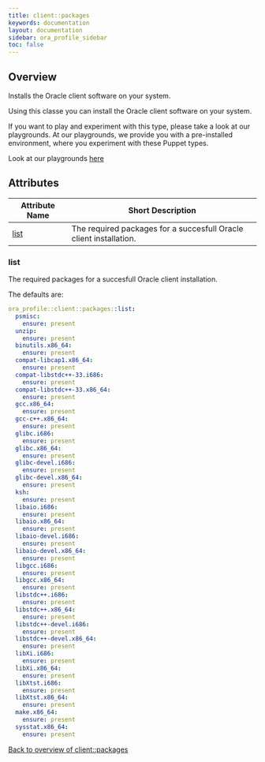 ```yaml
---
title: client::packages
keywords: documentation
layout: documentation
sidebar: ora_profile_sidebar
toc: false
---
```

## Overview

Installs the Oracle client software on your system.

Using this classe you can install the Oracle client software on your system.




If you want to play and experiment with this type, please take a look at our playgrounds. At our playgrounds, 
we provide you with a pre-installed environment, where you experiment with these Puppet types.

Look at our playgrounds [here](/playgrounds#oracle)

## Attributes



Attribute Name                 | Short Description                                                  |
------------------------------ | ------------------------------------------------------------------ |
[list](#client::packages_list) | The required packages for a succesfull Oracle client installation. |




### list<a name='client::packages_list'>

The required packages for a succesfull Oracle client installation.

The defaults are:

```yaml
ora_profile::client::packages::list:
  psmisc:
    ensure: present
  unzip:
    ensure: present
  binutils.x86_64:
    ensure: present
  compat-libcap1.x86_64:
    ensure: present
  compat-libstdc++-33.i686:
    ensure: present
  compat-libstdc++-33.x86_64:
    ensure: present
  gcc.x86_64:
    ensure: present
  gcc-c++.x86_64:
    ensure: present
  glibc.i686:
    ensure: present
  glibc.x86_64:
    ensure: present
  glibc-devel.i686:
    ensure: present
  glibc-devel.x86_64:
    ensure: present
  ksh:
    ensure: present
  libaio.i686:
    ensure: present
  libaio.x86_64:
    ensure: present
  libaio-devel.i686:
    ensure: present
  libaio-devel.x86_64:
    ensure: present
  libgcc.i686:
    ensure: present
  libgcc.x86_64:
    ensure: present
  libstdc++.i686:
    ensure: present
  libstdc++.x86_64:
    ensure: present
  libstdc++-devel.i686:
    ensure: present
  libstdc++-devel.x86_64:
    ensure: present
  libXi.i686:
    ensure: present
  libXi.x86_64:
    ensure: present
  libXtst.i686:
    ensure: present
  libXtst.x86_64:
    ensure: present
  make.x86_64:
    ensure: present
  sysstat.x86_64:
    ensure: present
```

[Back to overview of client::packages](#attributes)
